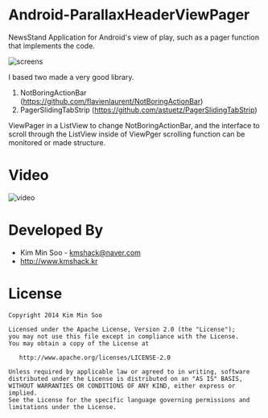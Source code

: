 Android-ParallaxHeaderViewPager
===============================

NewsStand Application for Android's view of play, such as a pager function that implements the code.



![screens](screen.png)



I based two made ​​a very good library. 
 1. NotBoringActionBar (https://github.com/flavienlaurent/NotBoringActionBar) 
 2. PagerSlidingTabStrip (https://github.com/astuetz/PagerSlidingTabStrip) 


ViewPager in a ListView to change NotBoringActionBar, and the interface to scroll through the ListView inside of ViewPger scrolling function can be monitored or made ​structure.



# Video

![video](http://tvpot.daum.net/v/v0f90DL7hNCDAA0AUtAAts0)



# Developed By

 * Kim Min Soo - <kmshack@naver.com>
 * http://www.kmshack.kr



# License

    Copyright 2014 Kim Min Soo

    Licensed under the Apache License, Version 2.0 (the "License");
    you may not use this file except in compliance with the License.
    You may obtain a copy of the License at

       http://www.apache.org/licenses/LICENSE-2.0

    Unless required by applicable law or agreed to in writing, software
    distributed under the License is distributed on an "AS IS" BASIS,
    WITHOUT WARRANTIES OR CONDITIONS OF ANY KIND, either express or implied.
    See the License for the specific language governing permissions and
    limitations under the License.
    

